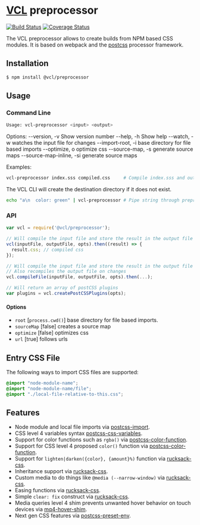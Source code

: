 # [VCL](https://vcl.github.io/) preprocessor

[![Build Status](http://img.shields.io/travis/vcl/preprocessor.svg?style=flat)](https://travis-ci.org/vcl/preprocessor)
[![Coverage Status](https://coveralls.io/repos/vcl/preprocessor/badge.svg?branch=master)](https://coveralls.io/r/vcl/preprocessor?branch=master)

The VCL preprocessor allows to create builds from NPM based CSS modules.
It is based on webpack and the [postcss](https://github.com/postcss/postcss)
processor framework.

## Installation

```sh
$ npm install @vcl/preprocessor
```

## Usage

### Command Line

```sh
Usage: vcl-preprocessor <input> <output>
```

Options:
  --version, -v              Show version number
  --help, -h                 Show help
  --watch, -w                watches the input file for changes
  --import-root, -i          base directory for file based imports
  --optimize, o              optimize css
  --source-map, -s           generate source maps
  --source-map-inline, -si   generate source maps

Examples:
```sh
vcl-preprocessor index.sss compiled.css     # Compile index.sss and output to compiled.css
```
The VCL CLI will create the destination directory if it does not exist.

```sh
echo "a\n  color: green" | vcl-preprocessor # Pipe string through preprocessor
```

### API

```js
var vcl = require('@vcl/preprocessor');

// Will compile the input file and store the result in the output file
vcl(inputFile, outputFile, opts).then((result) => {
  result.css; // compiled css
});

// Will compile the input file and store the result in the output file
// Also recompiles the output file on changes
vcl.compileFile(inputFile, outputFile, opts).then(...);

// Will return an array of postCSS plugins
var plugins = vcl.createPostCSSPlugins(opts);
```
#### Options

- `root` [`process.cwd()`] base directory for file based imports.
- `sourceMap` [false] creates a source map
- `optimize` [false] optimizes css
- `url` [true] follows urls

## Entry CSS File

The following ways to import CSS files are supported:

```css
@import "node-module-name";
@import "node-module-name/file";
@import "./local-file-relative-to-this.css";
```

## Features

- Node module and local file imports via [postcss-import](https://github.com/postcss/postcss-import).
- CSS level 4 variables syntax [postcss-css-variables](https://github.com/MadLittleMods/postcss-css-variables).
- Support for color functions such as `rgba()` via [postcss-color-function](https://github.com/postcss/postcss-color-function).
- Support for CSS level 4 proposed `color()` function via [postcss-color-function](https://github.com/postcss/postcss-color-function).
- Support for `lighten|darken({color}, {amount}%)` function via [rucksack-css](https://www.rucksackcss.org/).
- Inheritance support via [rucksack-css](https://www.rucksackcss.org/).
- Custom media to do things like `@media (--narrow-window)` via [rucksack-css](https://www.rucksackcss.org/).
- Easing functions via [rucksack-css](https://www.rucksackcss.org/).
- Simple `clear: fix` construct via [rucksack-css](https://www.rucksackcss.org/).
- Media queries level 4 shim prevents unwanted hover behavior on touch devices via [mq4-hover-shim](https://github.com/twbs/mq4-hover-shim).
- Next gen CSS features via [postcss-preset-env](https://preset-env.cssdb.org/).
